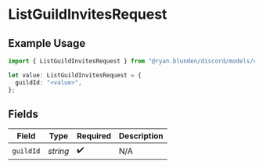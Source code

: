 # ListGuildInvitesRequest

## Example Usage

```typescript
import { ListGuildInvitesRequest } from "@ryan.blunden/discord/models/operations";

let value: ListGuildInvitesRequest = {
  guildId: "<value>",
};
```

## Fields

| Field              | Type               | Required           | Description        |
| ------------------ | ------------------ | ------------------ | ------------------ |
| `guildId`          | *string*           | :heavy_check_mark: | N/A                |